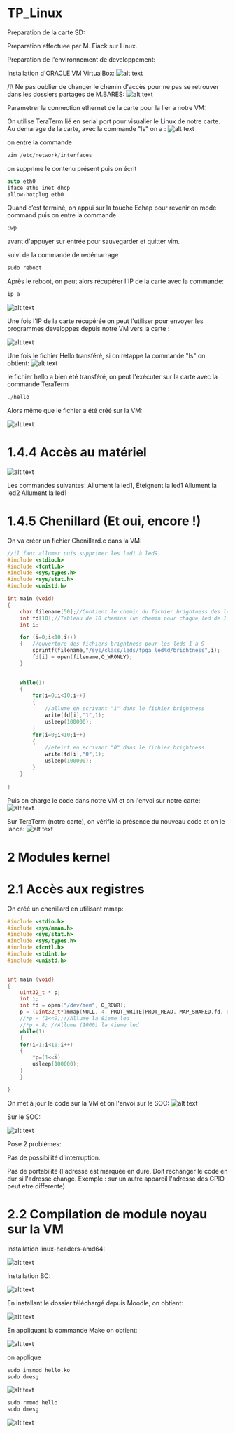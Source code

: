 # TP_Linux

Preparation de la carte SD:

Preparation effectuee par M. Fiack sur Linux.

Preparation de l'environnement de developpement:

Installation d'ORACLE VM VirtualBox:
![alt text](image.png)

/!\ Ne pas oublier de changer le chemin d'accès pour ne pas se retrouver dans les dossiers partages de M.BARES:
![alt text](image-12.png)

Parametrer la connection ethernet de la carte pour la lier a notre VM:

On utilise TeraTerm lié en serial port pour visualier le Linux de notre carte.
Au demarage de la carte, avec la commande "ls" on a :
![alt text](image-2.png)

on entre la commande 
```C
vim /etc/network/interfaces
```
on supprime le contenu présent puis on écrit 
```C
auto eth0
iface eth0 inet dhcp
allow-hotplug eth0
```

Quand c’est terminé, on appui sur la touche Echap pour revenir en mode command
puis on entre la commande
```C
:wp
``` 
avant d'appuyer sur entrée pour sauvegarder et quitter vim.

suivi de la commande de redémarrage 
```C
sudo reboot
```

Après le reboot, on peut alors récupérer l'IP de la carte avec la commande:
```C
ip a
```
![alt text](image-5.png)

Une fois l'IP de la carte récupérée on peut l'utiliser pour envoyer les programmes developpes depuis notre VM vers la carte : 

![alt text](image-4.png)

Une fois le fichier Hello transféré, si on retappe la commande "ls" on obtient:
![alt text](image-3.png)

le fichier hello a bien été transféré, on peut l'exécuter sur la carte avec la commande TeraTerm
```C
./hello
```
Alors même que le fichier a été créé sur la VM:

![alt text](image-6.png)


# 1.4.4 Accès au matériel

![alt text](image-7.png)

Les commandes suivantes:
Allument la led1,
Eteignent la led1
Allument la led2
Allument la led1

# 1.4.5 Chenillard (Et oui, encore !)

On va créer un fichier Chenillard.c dans la VM:
```C
//il faut allumer puis supprimer les led1 à led9
#include <stdio.h>
#include <fcntl.h>
#include <sys/types.h>
#include <sys/stat.h>
#include <unistd.h>

int main (void)
{
    char filename[50];//Contient le chemin du fichier brightness des leds
    int fd[10];//Tableau de 10 chemins (un chemin pour chaque led de 1 à 9)
    int i;

    for (i=0;i<10;i++)
    {   //ouverture des fichiers brightness pour les leds 1 à 9
        sprintf(filename,"/sys/class/leds/fpga_led%d/brightness",i);
        fd[i] = open(filename,O_WRONLY);
    }
    

    while(1)
    {
        for(i=0;i<10;i++)
        {
            //allume en ecrivant "1" dans le fichier brightness
            write(fd[i],"1",1);
            usleep(100000);
        }
        for(i=0;i<10;i++)
        {
            //eteint en ecrivant "0" dans le fichier brightness
            write(fd[i],"0",1);
            usleep(100000);
        }
    }
    
}
```

Puis on charge le code dans notre VM et on l'envoi sur notre carte:
![alt text](image-8.png)

Sur TeraTerm (notre carte), on vérifie la présence du nouveau code et on le lance:
![alt text](image-9.png)

# 2  Modules kernel

# 2.1 Accès aux registres

On créé un chenillard en utilisant mmap:
```C
#include <stdio.h>
#include <sys/mman.h>
#include <sys/stat.h>
#include <sys/types.h>
#include <fcntl.h>
#include <stdint.h>
#include <unistd.h>


int main (void)
{
    uint32_t * p;
    int i;
    int fd = open("/dev/mem", O_RDWR);
    p = (uint32_t*)mmap(NULL, 4, PROT_WRITE|PROT_READ, MAP_SHARED,fd, 0xFF203000);
    //*p = (1<<9);//Allume la 8ieme led
    //*p = 8; //Allume (1000) la 4ieme led
    while(1)
    {
    for(i=1;i<10;i++)
    {
        *p=(1<<i);
        usleep(100000);
    }
    }

}
```

On met à jour le code sur la VM et on l'envoi sur le SOC:
![alt text](image-11.png)

Sur le SOC:

![alt text](image-10.png)


Pose 2 problèmes:

Pas de possibilité d'interruption.

Pas de portabilité (l'adresse est marquée en dure. Doit rechanger le code en dur si l'adresse change. Exemple : sur un autre appareil l'adresse des GPIO peut etre differente)

# 2.2 Compilation de module noyau sur la VM

Installation linux-headers-amd64:

![alt text](image-13.png)

Installation BC:

![alt text](image-14.png)

En installant le dossier téléchargé depuis Moodle, on obtient:

![alt text](image-16.png)

En appliquant la commande Make on obtient:

![alt text](image-17.png)

on applique 
```C
sudo insmod hello.ko
sudo dmesg
```
![alt text](image-19.png)
```C
sudo rmmod hello
sudo dmesg
```
![alt text](image-20.png)

